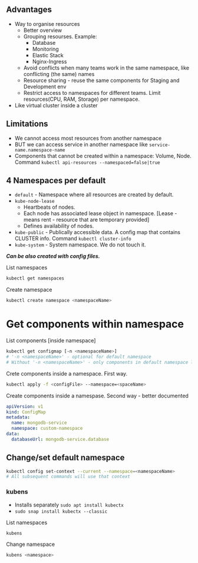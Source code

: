 ## Advantages

- Way to organise resources
  - Better overview
  - Grouping resourses. Example:
    - Database
    - Monitoring
    - Elastic Stack
    - Nginx-Ingress
  - Avoid conflicts when many teams work in the same namespace, like conflicting (the same) names
  - Resource sharing - reuse the same components for Staging and Development env
  - Restrict access to namespaces for different teams. Limit resources(CPU, RAM, Storage) per namespace.
- Like virtual cluster inside a cluster

## Limitations
- We cannot access most resources from another namespace
- BUT we can access service in another namespace like `service-name.namespace-name`
- Components that cannot be created within a namespace: Volume, Node. Command `kubectl api-resources --namespaced=false|true`

## 4 Namespaces per default
- `default` - Namespace where all resources are created by default.
- `kube-node-lease`
  - Heartbeats of nodes.
  - Each node has associated lease object in namespace. [Lease - means rent - resource that are temporary provided]
  - Defines availability of nodes.
- `kube-public` - Publically accessible data. A config map that contains CLUSTER info. Command `kubectl cluster-info` 
- `kube-system` - System namespace. We do not touch it.

***Can be also created with config files.***

List namespaces
```bash
kubectl get namespaces
```
Create namespace
```bash
kubectl create namespace <namespaceName>
```

# Get components within namespace

List components [inside namespace]
```bash
kubectl get configmap [-n <namespaceName>]
# '-n <namespaceName>' - optional for default namespace
# Without '-n <namespaceName>' - only components in default namespace listed
```
Crete components inside a namespace. First way.
```bash
kubectl apply -f <configFile> --namespace=<spaceName>
```
Create components inside a namespase. Second way - better documented
```yaml
apiVersion: v1
kind: ConfigMap
metadata:
  name: mongodb-service
  namespace: custom-namespace
data:
  databaseUrl: mongodb-service.database
```

## Change/set default namespace

```bash
kubectl config set-context --current --namespace=<namespaceName>
# All subsequent commands will use that context
```

### kubens
- Installs separately `sudo apt install kubectx`
- `sudo snap install kubectx --classic`

List namespaces
```bash
kubens
```

Change namespace
```bash
kubens <namespace>
```
